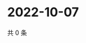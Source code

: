 # 2022-10-07

共 0 条

<!-- BEGIN WEIBO -->
<!-- 最后更新时间 Fri Oct 07 2022 19:09:43 GMT+0800 (China Standard Time) -->

<!-- END WEIBO -->

